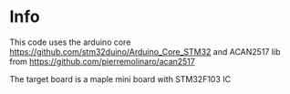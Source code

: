 # Info
This code uses the arduino core https://github.com/stm32duino/Arduino_Core_STM32
and ACAN2517 lib from https://github.com/pierremolinaro/acan2517

The target board is a maple mini board with STM32F103 IC
